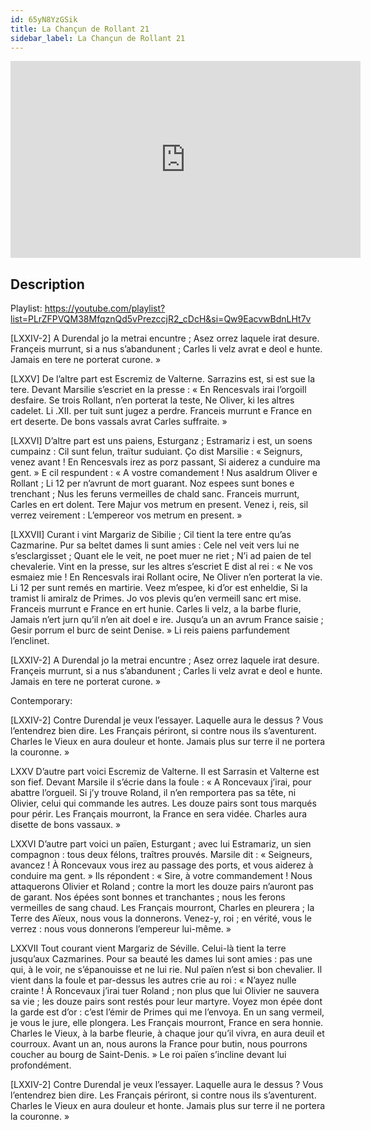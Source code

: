 ```yaml
---
id: 65yN8YzGSik
title: La Chançun de Rollant 21
sidebar_label: La Chançun de Rollant 21
---
```


<iframe
  width="560"
  height="315"
  src="https://www.youtube.com/embed/65yN8YzGSik"
  title="YouTube video player"
  frameborder="0"
  allow="accelerometer; autoplay; clipboard-write; encrypted-media; gyroscope; picture-in-picture; web-share"
  referrerpolicy="strict-origin-when-cross-origin"
  allowfullscreen
></iframe>

## Description

Playlist: https://youtube.com/playlist?list=PLrZFPVQM38MfqznQd5vPrezccjR2_cDcH&si=Qw9EacvwBdnLHt7v

[LXXIV-2]
A Durendal jo la metrai encuntre ;
Asez orrez laquele irat desure.
Françeis murrunt, si a nus s’abandunent ;
Carles li velz avrat e deol e hunte.
Jamais en tere ne porterat curone. »

[LXXV]
De l’altre part est Escremiz de Valterne.
Sarrazins est, si est sue la tere. 
Devant Marsilie s’escriet en la presse :
« En Rencesvals irai l’orgoill desfaire.
Se trois Rollant, n’en porterat la teste,
Ne Oliver, ki les altres cadelet.
Li .XII. per tuit sunt jugez a perdre.
Franceis murrunt e France en ert deserte.
De bons vassals avrat Carles suffraite. »

[LXXVI]
D’altre part est uns paiens, Esturganz ;
Estramariz i est, un soens cumpainz :
Cil sunt felun, traïtur suduiant.
Ço dist Marsilie : « Seignurs, venez avant !
En Rencesvals irez as porz passant,
Si aiderez a cunduire ma gent. »
E cil respundent : « A vostre comandement !
Nus asaldrum Oliver e Rollant ;
Li 12 per n’avrunt de mort guarant.
Noz espees sunt bones e trenchant ;
Nus les feruns vermeilles de chald sanc.
Franceis murrunt, Carles en ert dolent.
Tere Majur vos metrum en present.
Venez i, reis, sil verrez veirement :
L’empereor vos metrum en present. »

[LXXVII]
Curant i vint Margariz de Sibilie ;
Cil tient la tere entre qu’as Cazmarine.
Pur sa beltet dames li sunt amies :
Cele nel veit vers lui ne s’esclargisset ;
Quant ele le veit, ne poet muer ne riet ;
N’i ad paien de tel chevalerie.
Vint en la presse, sur les altres s’escriet
E dist al rei : « Ne vos esmaiez mie !
En Rencesvals irai Rollant ocire,
Ne Oliver n’en porterat la vie.
Li 12 per sunt remés en martirie.
Veez m’espee, ki d’or est enheldie,
Si la tramist li amiralz de Primes.
Jo vos plevis qu’en vermeill sanc ert mise.
Franceis murrunt e France en ert hunie.
Carles li velz, a la barbe flurie,
Jamais n’ert jurn qu’il n’en ait doel e ire.
Jusqu’a un an avrum France saisie ;
Gesir porrum el burc de seint Denise. »
Li reis paiens parfundement l’enclinet.

[LXXIV-2]
A Durendal jo la metrai encuntre ;
Asez orrez laquele irat desure.
Françeis murrunt, si a nus s’abandunent ;
Carles li velz avrat e deol e hunte.
Jamais en tere ne porterat curone. »

Contemporary:

[LXXIV-2]
Contre Durendal je veux l’essayer. Laquelle aura le dessus ? Vous l’entendrez bien dire. Les Français périront, si contre nous ils s’aventurent. Charles le Vieux en aura douleur et honte. Jamais plus sur terre il ne portera la couronne. »

LXXV
D’autre part voici Escremiz de Valterne. Il est Sarrasin et Valterne est son fief. Devant Marsile il s’écrie dans la foule : « A Roncevaux j’irai, pour abattre l’orgueil. Si j’y trouve Roland, il n’en remportera pas sa tête, ni Olivier, celui qui commande les autres. Les douze pairs sont tous marqués pour périr. Les Français mourront, la France en sera vidée. Charles aura disette de bons vassaux. »

LXXVI
D’autre part voici un païen, Esturgant ; avec lui Estramariz, un sien compagnon : tous deux félons, traîtres prouvés. Marsile dit : « Seigneurs, avancez ! À Roncevaux vous irez au passage des ports, et vous aiderez à conduire ma gent. » Ils répondent : « Sire, à votre commandement ! Nous attaquerons Olivier et Roland ; contre la mort les douze pairs n’auront pas de garant. Nos épées sont bonnes et tranchantes ; nous les ferons vermeilles de sang chaud. Les Français mourront, Charles en pleurera ; la Terre des Aïeux, nous vous la donnerons. Venez-y, roi ; en vérité, vous le verrez : nous vous donnerons l’empereur lui-même. »

LXXVII
Tout courant vient Margariz de Séville. Celui-là tient la terre jusqu’aux Cazmarines. Pour sa beauté les dames lui sont amies : pas une qui, à le voir, ne s’épanouisse et ne lui rie. Nul païen n’est si bon chevalier. Il vient dans la foule et par-dessus les autres crie au roi : « N’ayez nulle crainte ! À Roncevaux j’irai tuer Roland ; non plus que lui Olivier ne sauvera sa vie ; les douze pairs sont restés pour leur martyre. Voyez mon épée dont la garde est d’or : c’est l’émir de Primes qui me l’envoya. En un sang vermeil, je vous le jure, elle plongera. Les Français mourront, France en sera honnie. Charles le Vieux, à la barbe fleurie, à chaque jour qu’il vivra, en aura deuil et courroux. Avant un an, nous aurons la France pour butin, nous pourrons coucher au bourg de Saint-Denis. » Le roi païen s’incline devant lui profondément.

[LXXIV-2]
Contre Durendal je veux l’essayer. Laquelle aura le dessus ? Vous l’entendrez bien dire. Les Français périront, si contre nous ils s’aventurent. Charles le Vieux en aura douleur et honte. Jamais plus sur terre il ne portera la couronne. »
